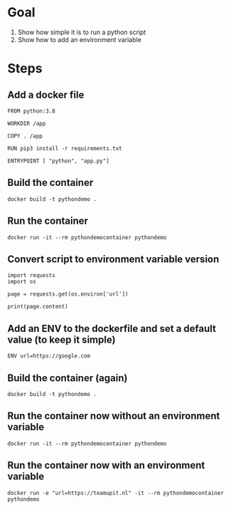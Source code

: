 # Goal
1) Show how simple it is to run a python script
2) Show how to add an environment variable

# Steps

## Add a docker file
```
FROM python:3.8

WORKDIR /app

COPY . /app

RUN pip3 install -r requirements.txt

ENTRYPOINT [ "python", "app.py"]
```

## Build the container
```
docker build -t pythondemo .
```

## Run the container
```
docker run -it --rm pythondemocontainer pythondemo
```

## Convert script to environment variable version
```
import requests
import os

page = requests.get(os.environ['url'])

print(page.content)
```

## Add an ENV to the dockerfile and set a default value (to keep it simple)
```
ENV url=https://google.com
```

## Build the container (again)
```
docker build -t pythondemo .
```

## Run the container now without an environment variable
```
docker run -it --rm pythondemocontainer pythondemo
```

## Run the container now with an environment variable
```
docker run -e "url=https://teamupit.nl" -it --rm pythondemocontainer pythondemo
```
